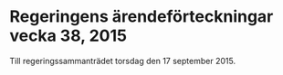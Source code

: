# Regeringens ärendeförteckningar vecka 38, 2015

Till regeringssammanträdet torsdag den 17 september 2015.
